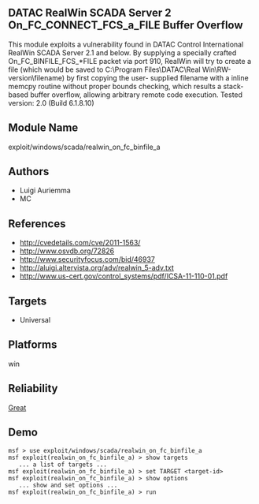 ## DATAC RealWin SCADA Server 2 On_FC_CONNECT_FCS_a_FILE Buffer Overflow

This module exploits a vulnerability found in DATAC Control 
International RealWin SCADA Server 2.1 and below. By 
supplying a specially crafted On_FC_BINFILE_FCS_*FILE packet 
via port 910, RealWin will try to create a file (which would 
be saved to C:\Program Files\DATAC\Real 
Win\RW-version\filename) by first copying the user- supplied 
filename with a inline memcpy routine without proper bounds 
checking, which results a stack-based buffer overflow, 
allowing arbitrary remote code execution. Tested version: 
2.0 (Build 6.1.8.10)


## Module Name
exploit/windows/scada/realwin_on_fc_binfile_a

## Authors
* Luigi Auriemma
* MC


## References
* http://cvedetails.com/cve/2011-1563/
* http://www.osvdb.org/72826
* http://www.securityfocus.com/bid/46937
* http://aluigi.altervista.org/adv/realwin_5-adv.txt
* http://www.us-cert.gov/control_systems/pdf/ICSA-11-110-01.pdf



## Targets
* Universal


## Platforms
win

## Reliability
[Great](https://github.com/rapid7/metasploit-framework/wiki/Exploit-Ranking)

## Demo

```
msf > use exploit/windows/scada/realwin_on_fc_binfile_a
msf exploit(realwin_on_fc_binfile_a) > show targets
   ... a list of targets ...
msf exploit(realwin_on_fc_binfile_a) > set TARGET <target-id>
msf exploit(realwin_on_fc_binfile_a) > show options
   ... show and set options ...
msf exploit(realwin_on_fc_binfile_a) > run
```
    
    